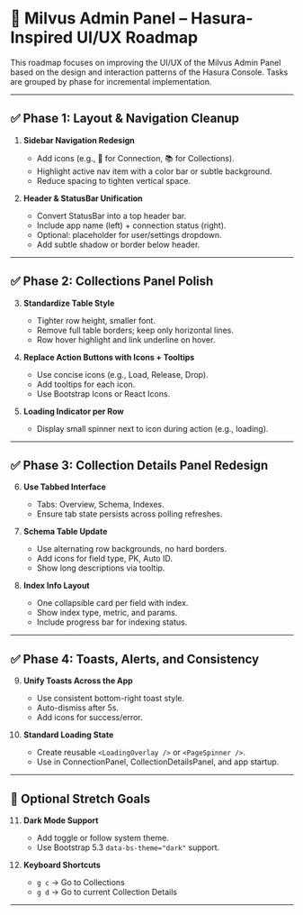 # 🧭 Milvus Admin Panel – Hasura-Inspired UI/UX Roadmap

This roadmap focuses on improving the UI/UX of the Milvus Admin Panel based on the design and interaction patterns of the Hasura Console. Tasks are grouped by phase for incremental implementation.

---

## ✅ Phase 1: Layout & Navigation Cleanup

1. **Sidebar Navigation Redesign**
   - Add icons (e.g., 🔌 for Connection, 📚 for Collections).
   - Highlight active nav item with a color bar or subtle background.
   - Reduce spacing to tighten vertical space.

2. **Header & StatusBar Unification**
   - Convert StatusBar into a top header bar.
   - Include app name (left) + connection status (right).
   - Optional: placeholder for user/settings dropdown.
   - Add subtle shadow or border below header.

---

## ✅ Phase 2: Collections Panel Polish

3. **Standardize Table Style**
   - Tighter row height, smaller font.
   - Remove full table borders; keep only horizontal lines.
   - Row hover highlight and link underline on hover.

4. **Replace Action Buttons with Icons + Tooltips**
   - Use concise icons (e.g., Load, Release, Drop).
   - Add tooltips for each icon.
   - Use Bootstrap Icons or React Icons.

5. **Loading Indicator per Row**
   - Display small spinner next to icon during action (e.g., loading).

---

## ✅ Phase 3: Collection Details Panel Redesign

6. **Use Tabbed Interface**
   - Tabs: Overview, Schema, Indexes.
   - Ensure tab state persists across polling refreshes.

7. **Schema Table Update**
   - Use alternating row backgrounds, no hard borders.
   - Add icons for field type, PK, Auto ID.
   - Show long descriptions via tooltip.

8. **Index Info Layout**
   - One collapsible card per field with index.
   - Show index type, metric, and params.
   - Include progress bar for indexing status.

---

## ✅ Phase 4: Toasts, Alerts, and Consistency

9. **Unify Toasts Across the App**
   - Use consistent bottom-right toast style.
   - Auto-dismiss after 5s.
   - Add icons for success/error.

10. **Standard Loading State**
    - Create reusable `<LoadingOverlay />` or `<PageSpinner />`.
    - Use in ConnectionPanel, CollectionDetailsPanel, and app startup.

---

## 🎯 Optional Stretch Goals

11. **Dark Mode Support**
    - Add toggle or follow system theme.
    - Use Bootstrap 5.3 `data-bs-theme="dark"` support.

12. **Keyboard Shortcuts**
    - `g c` → Go to Collections
    - `g d` → Go to current Collection Details

---

